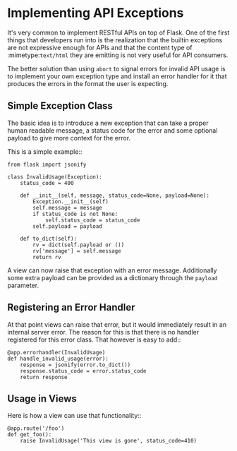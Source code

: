 # Implementing API Exceptions

It's very common to implement RESTful APIs on top of Flask. One of the
first things that developers run into is the realization that the builtin
exceptions are not expressive enough for APIs and that the content type of
:mimetype:`text/html` they are emitting is not very useful for API consumers.

The better solution than using `abort` to signal errors for invalid API
usage is to implement your own exception type and install an error handler
for it that produces the errors in the format the user is expecting.

## Simple Exception Class

The basic idea is to introduce a new exception that can take a proper
human readable message, a status code for the error and some optional
payload to give more context for the error.

This is a simple example::

    from flask import jsonify

    class InvalidUsage(Exception):
        status_code = 400

        def __init__(self, message, status_code=None, payload=None):
            Exception.__init__(self)
            self.message = message
            if status_code is not None:
                self.status_code = status_code
            self.payload = payload

        def to_dict(self):
            rv = dict(self.payload or ())
            rv['message'] = self.message
            return rv

A view can now raise that exception with an error message. Additionally
some extra payload can be provided as a dictionary through the `payload`
parameter.

## Registering an Error Handler

At that point views can raise that error, but it would immediately result
in an internal server error. The reason for this is that there is no
handler registered for this error class. That however is easy to add::

    @app.errorhandler(InvalidUsage)
    def handle_invalid_usage(error):
        response = jsonify(error.to_dict())
        response.status_code = error.status_code
        return response

## Usage in Views

Here is how a view can use that functionality::

    @app.route('/foo')
    def get_foo():
        raise InvalidUsage('This view is gone', status_code=410)
